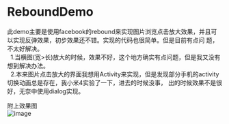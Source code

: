 # ReboundDemo
此demo主要是使用facebook的rebound来实现图片浏览点击放大效果，并且可以实现反弹效果，初步效果还不错。实现的代码也很简单。但是目前有点问
题，不太好解决。</br>
&nbsp;&nbsp;1.当横图(宽>长)放大的时候，效果不好，这个地方确实有点问题，但是我又没有想到解决办法。</br>
&nbsp;&nbsp;2.本来图片点击放大的界面我想用Activity来实现，但是发现部分手机的activity切换动画总是存在，我小米4实验了一下，进去的时候没事，                出的时候效果不是很好，无奈中使用dialog实现。
     

  附上效果图  
  ![image](https://github.com/gqiu0218/ReboundDemo/blob/master/ReboundDemo/gif/%E6%95%88%E6%9E%9C%E5%9B%BE.gif)
  
  
